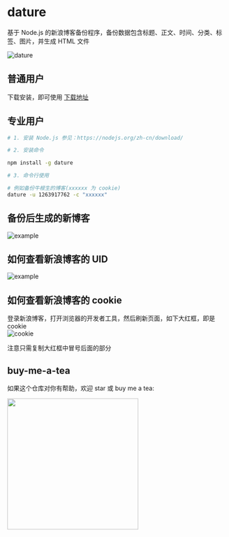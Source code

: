 # dature
基于 Node.js 的新浪博客备份程序，备份数据包含标题、正文、时间、分类、标签、图片，并生成 HTML 文件

![dature](https://gitee.com/junyiz/dature/raw/master/images/dature.jpg)

## 普通用户
下载安装，即可使用 [下载地址](https://github.com/junyiz/dature/releases)

## 专业用户
```bash
# 1. 安装 Node.js 参见：https://nodejs.org/zh-cn/download/

# 2. 安装命令

npm install -g dature 

# 3. 命令行使用

# 例如备份牛根生的博客(xxxxxx 为 cookie)
dature -u 1263917762 -c "xxxxxx"
```

## 备份后生成的新博客
![example](https://gitee.com/junyiz/dature/raw/master/images/example.jpg)

## 如何查看新浪博客的 UID
![example](https://gitee.com/junyiz/dature/raw/master/images/sina.jpg)

## 如何查看新浪博客的 cookie

登录新浪博客，打开浏览器的开发者工具，然后刷新页面，如下大红框，即是 cookie  
![cookie](https://gitee.com/junyiz/dature/raw/master/images/cookie.png)

注意只需复制大红框中冒号后面的部分

## buy-me-a-tea
如果这个仓库对你有帮助，欢迎 star 或 buy me a tea:

<img src="https://gitee.com/junyiz/dature/raw/master/images/wechat.jpg" width="300" />
